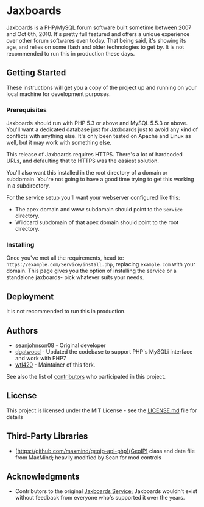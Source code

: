 # Jaxboards

Jaxboards is a PHP/MySQL forum software built sometime between 2007 and Oct 6th, 2010.
It's pretty full featured and offers a unique experience over other forum softwares even today.
That being said, it's showing its age, and relies on some flash and older technologies to get by.
It is not recommended to run this in production these days.

## Getting Started

These instructions will get you a copy of the project up and running on your local machine for development purposes.

### Prerequisites

Jaxboards should run with PHP 5.3 or above and MySQL 5.5.3 or above.
You'll want a dedicated database just for Jaxboards just to avoid any kind of conflicts with anything else.
It's only been tested on Apache and Linux as well, but it may work with something else.

This release of Jaxboards requires HTTPS.
There's a lot of hardcoded URLs, and defaulting that to HTTPS was the easiest solution.

You'll also want this installed in the root directory of a domain or subdomain.
You're not going to have a good time trying to get this working in a subdirectory.

For the service setup you'll want your webserver configured like this:

- The apex domain and www subdomain should point to the `Service` directory.
- Wildcard subdomain of that apex domain should point to the root directory.

### Installing

Once you've met all the requirements, head to: `https://example.com/Service/install.php`,
replacing `example.com` with your domain.
This page gives you the option of installing the service or a standalone jaxboards- pick whatever suits your needs.

## Deployment

It is not recommended to run this in production.

## Authors

* [seanjohnson08](https://github.com/seanjohnson08) - Original developer
* [dgatwood](https://github.com/dgatwood) - Updated the codebase to support PHP's MySQLi interface and work with PHP7
* [wtl420](https://github.com/wtl420) - Maintainer of this fork.

See also the list of [contributors](https://github.com/Jaxboards/Jaxboards/graphs/contributors) who participated in this project.

## License

This project is licensed under the MIT License - see the [LICENSE.md](LICENSE.md) file for details

## Third-Party Libraries

* [https://github.com/maxmind/geoip-api-php](GeoIP) class and data file from
MaxMind; heavily modified by Sean for mod controls

## Acknowledgments

* Contributors to the original [Jaxboards Service](http://jaxboards.com);
Jaxboards wouldn't exist without feedback from everyone who's supported it over the years.

